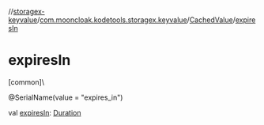 //[storagex-keyvalue](../../../index.md)/[com.mooncloak.kodetools.storagex.keyvalue](../index.md)/[CachedValue](index.md)/[expiresIn](expires-in.md)

# expiresIn

[common]\

@SerialName(value = &quot;expires_in&quot;)

val [expiresIn](expires-in.md): [Duration](https://kotlinlang.org/api/latest/jvm/stdlib/kotlin.time/-duration/index.html)
